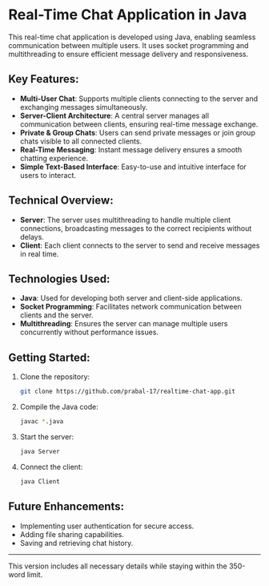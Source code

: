 
# Real-Time Chat Application in Java

This real-time chat application is developed using Java, enabling seamless communication between multiple users. It uses socket programming and multithreading to ensure efficient message delivery and responsiveness.

## Key Features:
- **Multi-User Chat**: Supports multiple clients connecting to the server and exchanging messages simultaneously.
- **Server-Client Architecture**: A central server manages all communication between clients, ensuring real-time message exchange.
- **Private & Group Chats**: Users can send private messages or join group chats visible to all connected clients.
- **Real-Time Messaging**: Instant message delivery ensures a smooth chatting experience.
- **Simple Text-Based Interface**: Easy-to-use and intuitive interface for users to interact.

## Technical Overview:
- **Server**: The server uses multithreading to handle multiple client connections, broadcasting messages to the correct recipients without delays.
- **Client**: Each client connects to the server to send and receive messages in real time.

## Technologies Used:
- **Java**: Used for developing both server and client-side applications.
- **Socket Programming**: Facilitates network communication between clients and the server.
- **Multithreading**: Ensures the server can manage multiple users concurrently without performance issues.

## Getting Started:
1. Clone the repository:
   ```bash
   git clone https://github.com/prabal-17/realtime-chat-app.git
   ```
2. Compile the Java code:
   ```bash
   javac *.java
   ```
3. Start the server:
   ```bash
   java Server
   ```
4. Connect the client:
   ```bash
   java Client
   ```

## Future Enhancements:
- Implementing user authentication for secure access.
- Adding file sharing capabilities.
- Saving and retrieving chat history.

---

This version includes all necessary details while staying within the 350-word limit.